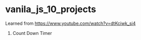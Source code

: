 # vanila_js_10_projects
Learned from https://www.youtube.com/watch?v=dtKciwk_si4
1. Count Down Timer
